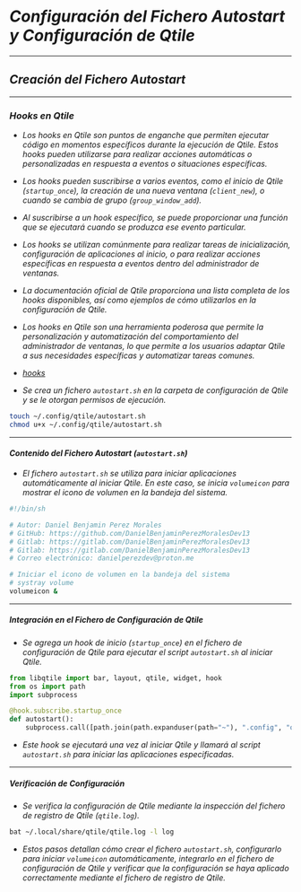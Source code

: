 <!-- Autor: Daniel Benjamin Perez Morales -->
<!-- GitHub: https://github.com/DanielBenjaminPerezMoralesDev13 -->
<!-- Gitlab: https://gitlab.com/DanielBenjaminPerezMoralesDev13 -->
<!-- Correo electrónico: danielperezdev@proton.me -->

# ***Configuración del Fichero Autostart y Configuración de Qtile***

---

## ***Creación del Fichero Autostart***

---

### ***Hooks en Qtile***

- *Los hooks en Qtile son puntos de enganche que permiten ejecutar código en momentos específicos durante la ejecución de Qtile. Estos hooks pueden utilizarse para realizar acciones automáticas o personalizadas en respuesta a eventos o situaciones específicas.*

- *Los hooks pueden suscribirse a varios eventos, como el inicio de Qtile (`startup_once`), la creación de una nueva ventana (`client_new`), o cuando se cambia de grupo (`group_window_add`).*

- *Al suscribirse a un hook específico, se puede proporcionar una función que se ejecutará cuando se produzca ese evento particular.*

- *Los hooks se utilizan comúnmente para realizar tareas de inicialización, configuración de aplicaciones al inicio, o para realizar acciones específicas en respuesta a eventos dentro del administrador de ventanas.*

- *La documentación oficial de Qtile proporciona una lista completa de los hooks disponibles, así como ejemplos de cómo utilizarlos en la configuración de Qtile.*

- *Los hooks en Qtile son una herramienta poderosa que permite la personalización y automatización del comportamiento del administrador de ventanas, lo que permite a los usuarios adaptar Qtile a sus necesidades específicas y automatizar tareas comunes.*

- *[hooks](https://docs.qtile.org/en/latest/manual/config/hooks.html "https://docs.qtile.org/en/latest/manual/config/hooks.html")*

- *Se crea un fichero `autostart.sh` en la carpeta de configuración de Qtile y se le otorgan permisos de ejecución.*

```bash
touch ~/.config/qtile/autostart.sh
chmod u+x ~/.config/qtile/autostart.sh
```

---

#### ***Contenido del Fichero Autostart (`autostart.sh`)***

- *El fichero `autostart.sh` se utiliza para iniciar aplicaciones automáticamente al iniciar Qtile. En este caso, se inicia `volumeicon` para mostrar el icono de volumen en la bandeja del sistema.*

```bash
#!/bin/sh

# Autor: Daniel Benjamin Perez Morales
# GitHub: https://github.com/DanielBenjaminPerezMoralesDev13
# Gitlab: https://gitlab.com/DanielBenjaminPerezMoralesDev13
# Gitlab: https://gitlab.com/DanielBenjaminPerezMoralesDev13
# Correo electrónico: danielperezdev@proton.me 

# Iniciar el icono de volumen en la bandeja del sistema
# systray volume
volumeicon &
```

---

##### ***Integración en el Fichero de Configuración de Qtile***

- *Se agrega un hook de inicio (`startup_once`) en el fichero de configuración de Qtile para ejecutar el script `autostart.sh` al iniciar Qtile.*

```python
from libqtile import bar, layout, qtile, widget, hook
from os import path
import subprocess

@hook.subscribe.startup_once
def autostart():
    subprocess.call([path.join(path.expanduser(path="~"), ".config", "qtile", "autostart.sh")])
```

- *Este hook se ejecutará una vez al iniciar Qtile y llamará al script `autostart.sh` para iniciar las aplicaciones especificadas.*

---

##### ***Verificación de Configuración***

- *Se verifica la configuración de Qtile mediante la inspección del fichero de registro de Qtile (`qtile.log`).*

```bash
bat ~/.local/share/qtile/qtile.log -l log
```

- *Estos pasos detallan cómo crear el fichero `autostart.sh`, configurarlo para iniciar `volumeicon` automáticamente, integrarlo en el fichero de configuración de Qtile y verificar que la configuración se haya aplicado correctamente mediante el fichero de registro de Qtile.*
